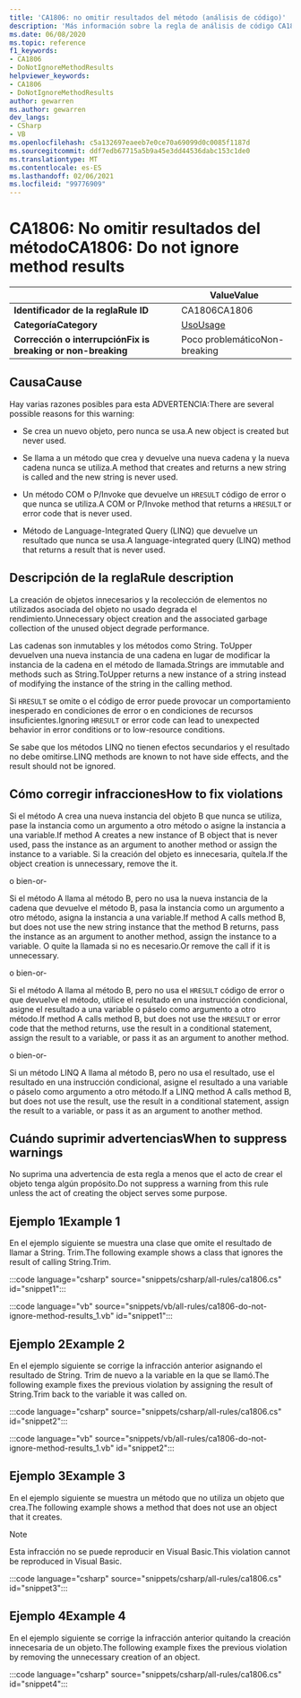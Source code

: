 ```yaml
---
title: 'CA1806: no omitir resultados del método (análisis de código)'
description: 'Más información sobre la regla de análisis de código CA1806: no omitir resultados del método'
ms.date: 06/08/2020
ms.topic: reference
f1_keywords:
- CA1806
- DoNotIgnoreMethodResults
helpviewer_keywords:
- CA1806
- DoNotIgnoreMethodResults
author: gewarren
ms.author: gewarren
dev_langs:
- CSharp
- VB
ms.openlocfilehash: c5a132697eaeeb7e0ce70a69099d0c0085f1187d
ms.sourcegitcommit: ddf7edb67715a5b9a45e3dd44536dabc153c1de0
ms.translationtype: MT
ms.contentlocale: es-ES
ms.lasthandoff: 02/06/2021
ms.locfileid: "99776909"
---
```

# <a name="ca1806-do-not-ignore-method-results"></a><span data-ttu-id="c0e19-103">CA1806: No omitir resultados del método</span><span class="sxs-lookup"><span data-stu-id="c0e19-103">CA1806: Do not ignore method results</span></span>

| | <span data-ttu-id="c0e19-104">Value</span><span class="sxs-lookup"><span data-stu-id="c0e19-104">Value</span></span> |
|-|-|
| <span data-ttu-id="c0e19-105">**Identificador de la regla**</span><span class="sxs-lookup"><span data-stu-id="c0e19-105">**Rule ID**</span></span> |<span data-ttu-id="c0e19-106">CA1806</span><span class="sxs-lookup"><span data-stu-id="c0e19-106">CA1806</span></span>|
| <span data-ttu-id="c0e19-107">**Categoría**</span><span class="sxs-lookup"><span data-stu-id="c0e19-107">**Category**</span></span> |[<span data-ttu-id="c0e19-108">Uso</span><span class="sxs-lookup"><span data-stu-id="c0e19-108">Usage</span></span>](usage-warnings.md)|
| <span data-ttu-id="c0e19-109">**Corrección o interrupción**</span><span class="sxs-lookup"><span data-stu-id="c0e19-109">**Fix is breaking or non-breaking**</span></span> |<span data-ttu-id="c0e19-110">Poco problemático</span><span class="sxs-lookup"><span data-stu-id="c0e19-110">Non-breaking</span></span>|

## <a name="cause"></a><span data-ttu-id="c0e19-111">Causa</span><span class="sxs-lookup"><span data-stu-id="c0e19-111">Cause</span></span>

<span data-ttu-id="c0e19-112">Hay varias razones posibles para esta ADVERTENCIA:</span><span class="sxs-lookup"><span data-stu-id="c0e19-112">There are several possible reasons for this warning:</span></span>

- <span data-ttu-id="c0e19-113">Se crea un nuevo objeto, pero nunca se usa.</span><span class="sxs-lookup"><span data-stu-id="c0e19-113">A new object is created but never used.</span></span>

- <span data-ttu-id="c0e19-114">Se llama a un método que crea y devuelve una nueva cadena y la nueva cadena nunca se utiliza.</span><span class="sxs-lookup"><span data-stu-id="c0e19-114">A method that creates and returns a new string is called and the new string is never used.</span></span>

- <span data-ttu-id="c0e19-115">Un método COM o P/Invoke que devuelve un `HRESULT` código de error o que nunca se utiliza.</span><span class="sxs-lookup"><span data-stu-id="c0e19-115">A COM or P/Invoke method that returns a `HRESULT` or error code that is never used.</span></span>

- <span data-ttu-id="c0e19-116">Método de Language-Integrated Query (LINQ) que devuelve un resultado que nunca se usa.</span><span class="sxs-lookup"><span data-stu-id="c0e19-116">A language-integrated query (LINQ) method that returns a result that is never used.</span></span>

## <a name="rule-description"></a><span data-ttu-id="c0e19-117">Descripción de la regla</span><span class="sxs-lookup"><span data-stu-id="c0e19-117">Rule description</span></span>

<span data-ttu-id="c0e19-118">La creación de objetos innecesarios y la recolección de elementos no utilizados asociada del objeto no usado degrada el rendimiento.</span><span class="sxs-lookup"><span data-stu-id="c0e19-118">Unnecessary object creation and the associated garbage collection of the unused object degrade performance.</span></span>

<span data-ttu-id="c0e19-119">Las cadenas son inmutables y los métodos como String. ToUpper devuelven una nueva instancia de una cadena en lugar de modificar la instancia de la cadena en el método de llamada.</span><span class="sxs-lookup"><span data-stu-id="c0e19-119">Strings are immutable and methods such as String.ToUpper returns a new instance of a string instead of modifying the instance of the string in the calling method.</span></span>

<span data-ttu-id="c0e19-120">Si `HRESULT` se omite o el código de error puede provocar un comportamiento inesperado en condiciones de error o en condiciones de recursos insuficientes.</span><span class="sxs-lookup"><span data-stu-id="c0e19-120">Ignoring `HRESULT` or error code can lead to unexpected behavior in error conditions or to low-resource conditions.</span></span>

<span data-ttu-id="c0e19-121">Se sabe que los métodos LINQ no tienen efectos secundarios y el resultado no debe omitirse.</span><span class="sxs-lookup"><span data-stu-id="c0e19-121">LINQ methods are known to not have side effects, and the result should not be ignored.</span></span>

## <a name="how-to-fix-violations"></a><span data-ttu-id="c0e19-122">Cómo corregir infracciones</span><span class="sxs-lookup"><span data-stu-id="c0e19-122">How to fix violations</span></span>

<span data-ttu-id="c0e19-123">Si el método A crea una nueva instancia del objeto B que nunca se utiliza, pase la instancia como un argumento a otro método o asigne la instancia a una variable.</span><span class="sxs-lookup"><span data-stu-id="c0e19-123">If method A creates a new instance of B object that is never used, pass the instance as an argument to another method or assign the instance to a variable.</span></span> <span data-ttu-id="c0e19-124">Si la creación del objeto es innecesaria, quítela.</span><span class="sxs-lookup"><span data-stu-id="c0e19-124">If the object creation is unnecessary, remove the it.</span></span>

<span data-ttu-id="c0e19-125">o bien</span><span class="sxs-lookup"><span data-stu-id="c0e19-125">-or-</span></span>

<span data-ttu-id="c0e19-126">Si el método A llama al método B, pero no usa la nueva instancia de la cadena que devuelve el método B, pasa la instancia como un argumento a otro método, asigna la instancia a una variable.</span><span class="sxs-lookup"><span data-stu-id="c0e19-126">If method A calls method B, but does not use the new string instance that the method B returns, pass the instance as an argument to another method, assign the instance to a variable.</span></span> <span data-ttu-id="c0e19-127">O quite la llamada si no es necesario.</span><span class="sxs-lookup"><span data-stu-id="c0e19-127">Or remove the call if it is unnecessary.</span></span>

<span data-ttu-id="c0e19-128">o bien</span><span class="sxs-lookup"><span data-stu-id="c0e19-128">-or-</span></span>

<span data-ttu-id="c0e19-129">Si el método A llama al método B, pero no usa el `HRESULT` código de error o que devuelve el método, utilice el resultado en una instrucción condicional, asigne el resultado a una variable o páselo como argumento a otro método.</span><span class="sxs-lookup"><span data-stu-id="c0e19-129">If method A calls method B, but does not use the `HRESULT` or error code that the method returns, use the result in a conditional statement, assign the result to a variable, or pass it as an argument to another method.</span></span>

<span data-ttu-id="c0e19-130">o bien</span><span class="sxs-lookup"><span data-stu-id="c0e19-130">-or-</span></span>

<span data-ttu-id="c0e19-131">Si un método LINQ A llama al método B, pero no usa el resultado, use el resultado en una instrucción condicional, asigne el resultado a una variable o páselo como argumento a otro método.</span><span class="sxs-lookup"><span data-stu-id="c0e19-131">If a LINQ method A calls method B, but does not use the result, use the result in a conditional statement, assign the result to a variable, or pass it as an argument to another method.</span></span>

## <a name="when-to-suppress-warnings"></a><span data-ttu-id="c0e19-132">Cuándo suprimir advertencias</span><span class="sxs-lookup"><span data-stu-id="c0e19-132">When to suppress warnings</span></span>

<span data-ttu-id="c0e19-133">No suprima una advertencia de esta regla a menos que el acto de crear el objeto tenga algún propósito.</span><span class="sxs-lookup"><span data-stu-id="c0e19-133">Do not suppress a warning from this rule unless the act of creating the object serves some purpose.</span></span>

## <a name="example-1"></a><span data-ttu-id="c0e19-134">Ejemplo 1</span><span class="sxs-lookup"><span data-stu-id="c0e19-134">Example 1</span></span>

<span data-ttu-id="c0e19-135">En el ejemplo siguiente se muestra una clase que omite el resultado de llamar a String. Trim.</span><span class="sxs-lookup"><span data-stu-id="c0e19-135">The following example shows a class that ignores the result of calling String.Trim.</span></span>

:::code language="csharp" source="snippets/csharp/all-rules/ca1806.cs" id="snippet1":::

:::code language="vb" source="snippets/vb/all-rules/ca1806-do-not-ignore-method-results_1.vb" id="snippet1":::

## <a name="example-2"></a><span data-ttu-id="c0e19-136">Ejemplo 2</span><span class="sxs-lookup"><span data-stu-id="c0e19-136">Example 2</span></span>

<span data-ttu-id="c0e19-137">En el ejemplo siguiente se corrige la infracción anterior asignando el resultado de String. Trim de nuevo a la variable en la que se llamó.</span><span class="sxs-lookup"><span data-stu-id="c0e19-137">The following example fixes the previous violation by assigning the result of String.Trim back to the variable it was called on.</span></span>

:::code language="csharp" source="snippets/csharp/all-rules/ca1806.cs" id="snippet2":::

:::code language="vb" source="snippets/vb/all-rules/ca1806-do-not-ignore-method-results_1.vb" id="snippet2":::

## <a name="example-3"></a><span data-ttu-id="c0e19-138">Ejemplo 3</span><span class="sxs-lookup"><span data-stu-id="c0e19-138">Example 3</span></span>

<span data-ttu-id="c0e19-139">En el ejemplo siguiente se muestra un método que no utiliza un objeto que crea.</span><span class="sxs-lookup"><span data-stu-id="c0e19-139">The following example shows a method that does not use an object that it creates.</span></span>

> [!NOTE]
> <span data-ttu-id="c0e19-140">Esta infracción no se puede reproducir en Visual Basic.</span><span class="sxs-lookup"><span data-stu-id="c0e19-140">This violation cannot be reproduced in Visual Basic.</span></span>

:::code language="csharp" source="snippets/csharp/all-rules/ca1806.cs" id="snippet3":::

## <a name="example-4"></a><span data-ttu-id="c0e19-141">Ejemplo 4</span><span class="sxs-lookup"><span data-stu-id="c0e19-141">Example 4</span></span>

<span data-ttu-id="c0e19-142">En el ejemplo siguiente se corrige la infracción anterior quitando la creación innecesaria de un objeto.</span><span class="sxs-lookup"><span data-stu-id="c0e19-142">The following example fixes the previous violation by removing the unnecessary creation of an object.</span></span>

:::code language="csharp" source="snippets/csharp/all-rules/ca1806.cs" id="snippet4":::

<!-- Examples don't exist for the following...

The following example shows a method that ignores the error code that the native method GetShortPathName returns.

The following example fixes the previous violation by checking the error code and throwing an exception when the call fails.
-->
